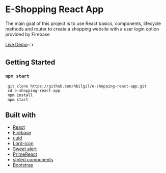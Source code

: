 # E-Shopping React App

The main goal of this project is to use React basics, components, lifecycle methods and router to create a shopping website with a user login option provided by Firebase

[Live Demo](https://hbilgil.github.io/e-shopping-react-app/):point_left:

## Getting Started
### `npm start`

```
 git clone https://github.com/hbilgil/e-shopping-react-app.git
 cd e-shopping-react-app
 npm install
 npm start
 ```

 ## Built with
 - [React](https://reactjs.org/)
 - [Firebase](https://firebase.google.com/)
 - [uuid](https://www.npmjs.com/package/uuid)
 - [Lord-icon](https://lordicon.com/)
 - [Sweet alert](https://sweetalert2.github.io/)
 - [PrimeReact](https://www.primefaces.org/)
 - [styled components](https://styled-components.com)
 - [Bootstrap](https://getbootstrap.com)
